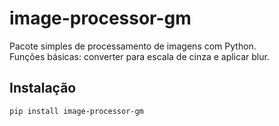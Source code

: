 # image-processor-gm

Pacote simples de processamento de imagens com Python.  
Funções básicas: converter para escala de cinza e aplicar blur.

## Instalação

```bash
pip install image-processor-gm
